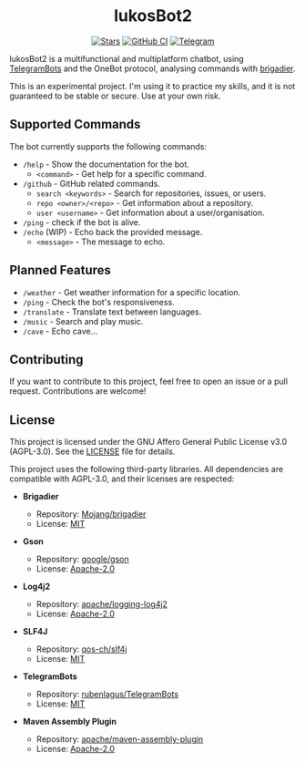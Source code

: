 <div align="middle">

# lukosBot2

[![Stars](https://img.shields.io/github/stars/Chiloven945/lukosBot2?style=flat&logo=data:image/svg%2bxml;base64,PHN2ZyB4bWxucz0iaHR0cDovL3d3dy53My5vcmcvMjAwMC9zdmciIHZlcnNpb249IjEiIHdpZHRoPSIxNiIgaGVpZ2h0PSIxNiI+PHBhdGggZD0iTTggLjI1YS43NS43NSAwIDAgMSAuNjczLjQxOGwxLjg4MiAzLjgxNSA0LjIxLjYxMmEuNzUuNzUgMCAwIDEgLjQxNiAxLjI3OWwtMy4wNDYgMi45Ny43MTkgNC4xOTJhLjc1MS43NTEgMCAwIDEtMS4wODguNzkxTDggMTIuMzQ3bC0zLjc2NiAxLjk4YS43NS43NSAwIDAgMS0xLjA4OC0uNzlsLjcyLTQuMTk0TC44MTggNi4zNzRhLjc1Ljc1IDAgMCAxIC40MTYtMS4yOGw0LjIxLS42MTFMNy4zMjcuNjY4QS43NS43NSAwIDAgMSA4IC4yNVoiIGZpbGw9IiNlYWM1NGYiLz48L3N2Zz4=&logoSize=auto&label=Stars&labelColor=444444&color=eac54f)](https://github.com/Chiloven945/lukosBot2/)
[![GitHub CI](https://img.shields.io/github/actions/workflow/status/Chiloven945/lukosBot2/maven.yml?style=flat&labelColor=444444&branch=master&label=GitHub%20CI&logo=github)](https://github.com/Chiloven945/lukosBot2/actions/workflows/maven.yml)
[![Telegram](https://img.shields.io/badge/Telegram-LukosBot-2299d5?style=flat&logo=telegram&logoColor=2ba3df)](https://t.me/lukos945_bot)

</div>

lukosBot2 is a multifunctional and multiplatform chatbot, using [TelegramBots](https://github.com/rubenlagus/TelegramBots) and the OneBot protocol, analysing commands
with [brigadier](https://github.com/Mojang/brigadier).

This is an experimental project. I'm using it to practice my skills, and it is not guaranteed to be stable or secure. Use at your own risk.

## Supported Commands

The bot currently supports the following commands:

- `/help` - Show the documentation for the bot.
    - `<command>` - Get help for a specific command.
- `/github` - GitHub related commands.
    - `search <keywords>` - Search for repositories, issues, or users.
    - `repo <owner>/<repo>` - Get information about a repository.
    - `user <username>` - Get information about a user/organisation.
- `/ping` - check if the bot is alive.
- `/echo` (WIP) - Echo back the provided message.
    - `<message>` - The message to echo.

## Planned Features

- `/weather` - Get weather information for a specific location.
- `/ping` - Check the bot's responsiveness.
- `/translate` - Translate text between languages.
- `/music` - Search and play music.
- `/cave` - Echo cave...

## Contributing

If you want to contribute to this project, feel free to open an issue or a pull request. Contributions are welcome!

## License

This project is licensed under the GNU Affero General Public License v3.0 (AGPL-3.0). See the [LICENSE](LICENSE) file for details.

This project uses the following third-party libraries. All dependencies are compatible with AGPL-3.0, and their licenses are respected:

- **Brigadier**
    - Repository: [Mojang/brigadier](https://github.com/Mojang/brigadier)
    - License: [MIT](https://github.com/Mojang/brigadier/blob/master/LICENSE)

- **Gson**
    - Repository: [google/gson](https://github.com/google/gson)
    - License: [Apache-2.0](https://github.com/google/gson/blob/main/LICENSE)

- **Log4j2**
    - Repository: [apache/logging-log4j2](https://github.com/apache/logging-log4j2)
    - License: [Apache-2.0](https://github.com/apache/logging-log4j2/blob/2.x/LICENSE.txt)

- **SLF4J**
    - Repository: [qos-ch/slf4j](https://github.com/qos-ch/slf4j)
    - License: [MIT](https://github.com/qos-ch/slf4j/blob/master/LICENSE.txt)

- **TelegramBots**
    - Repository: [rubenlagus/TelegramBots](https://github.com/rubenlagus/TelegramBots)
    - License: [MIT](https://github.com/rubenlagus/TelegramBots/blob/master/LICENSE)

- **Maven Assembly Plugin**
    - Repository: [apache/maven-assembly-plugin](https://github.com/apache/maven-assembly-plugin)
    - License: [Apache-2.0](https://github.com/apache/maven-assembly-plugin/blob/master/LICENSE)
